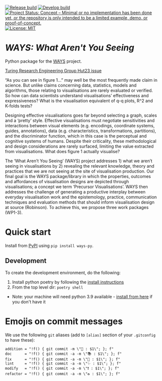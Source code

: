 <!-- badges: start -->

[![Release build](https://github.com/WarwickCIM/ways-py/actions/workflows/build-publish.yml/badge.svg?branch=release)](https://github.com/WarwickCIM/ways-py/actions/workflows/build-publish.yml)
[![Develop build](https://github.com/WarwickCIM/ways-py/actions/workflows/build-publish.yml/badge.svg?branch=develop)](https://github.com/WarwickCIM/ways-py/actions/workflows/build-publish.yml)
[![Project Status: Concept – Minimal or no implementation has been done yet, or the repository is only intended to be a limited example, demo, or proof-of-concept.](https://www.repostatus.org/badges/latest/concept.svg)](https://www.repostatus.org/#concept)
[![License: MIT](https://img.shields.io/badge/License-MIT-yellow.svg)](https://opensource.org/licenses/MIT)
<!-- badges: end -->

# _WAYS: What Aren't You Seeing_

Python package for the [WAYS](https://www.turing.ac.uk/research/research-projects/ways-what-arent-you-seeing) project.

[Turing Research Engineering Group Hut23 issue](https://github.com/alan-turing-institute/Hut23/issues/407)

“As you can see in figure 1…” may well be the most frequently made claim in science. But unlike claims concerning data, statistics, models and algorithms, those relating to visualisations are rarely evaluated or verified. So how can data scientists understand visualisations’ effectiveness and expressiveness? What is the visualisation equivalent of q-q plots, R^2 and K-folds tests?

Designing effective visualisations goes far beyond selecting a graph, scales and a ‘pretty’ style. Effective visualisations must negotiate sensitivities and interactions between visual elements (e.g. encodings, coordinate systems, guides, annotations), data (e.g. characteristics, transformations, partitions), and the discriminator function, which in this case is the perceptual and cognitive systems of humans. Despite their criticality, these methodological and design considerations are rarely surfaced, limiting the value extracted from visualisations. What does figure 1 actually visualise?

The ‘What Aren’t You Seeing’ (WAYS) project addresses 1) what we aren’t seeing in visualisations by 2) revealing the relevant knowledge, theory and practices that we are not seeing at the site of visualisation production. Our final goal is the WAYS package/library in which the properties, outcomes and affordances of visualisation designs are depicted through visualisations; a concept we term ‘Precursor Visualisations’. WAYS then addresses the challenge of generating a productive interplay between everyday visualisation work and the epistemology, practice, communication techniques and evaluation methods that should inform visualisation design at source (Robinson). To achieve this, we propose three work packages (WP1-3).

# Quick start

Install from [PyPI](https://pypi.org/project/ways-py/) using `pip install ways-py`.

## Development

To create the development environment, do the following:

1. Install python poetry by following the [install instructions](https://python-poetry.org/docs/)
2. From the top level dir: `poetry shell`
 - Note: your machine will need python 3.9 available - [install from here](https://www.python.org/downloads/release/python-397/) if you don't have it

# Emojis on commit messages

We use the following `git` aliases (add to `[alias]` section of your `.gitconfig` to have these):

```
addition = "!f() { git commit -m \"🧩 : $1\"; }; f"
doc      = "!f() { git commit -a -m \"📚 : $1\"; }; f"
fix      = "!f() { git commit -a -m \"🐛 : $1\"; }; f"
lint     = "!f() { git commit -a -m \"✨ : $1\"; }; f"
modify   = "!f() { git commit -a -m \"❗ : $1\"; }; f"
refactor = "!f() { git commit -a -m \"♻️ : $1\"; }; f"
```
